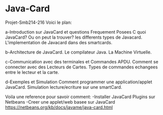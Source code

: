 # Java-Card
Projet-Smb214-216
Voici le plan:
 
a-Introduction sur JavaCard et questions Frequement Posees
    C quoi JavaCard?
    Ou on peut la trouver?
    les differents types de Javacard.
    L'implementation de Javacard dans des smartcards.

b-Architecture de JavaCard.
    Le compilateur Java.
    La Machine Virtuelle.

c-Communication avec des terminales et Commandes APDU.
      Comment se connecter avec des Lecteurs de Cartes.
      Types de commandes echangees entre le lecteur et la carte.
      
d-Exemples et Simulation
       Comment programmer une application/applet JavaCard.
       Simulation lecture/ecriture sur une smartCard.




Voila une reference pour savoir comment:
-Installer JavaCard Plugins sur Netbeans
-Creer une applet/web basee sur JavaCard
https://netbeans.org/kb/docs/javame/java-card.html
